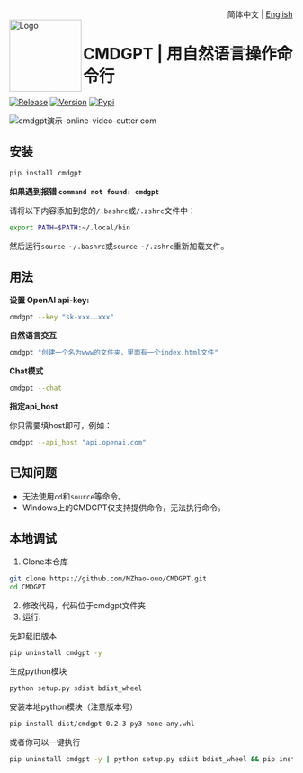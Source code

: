 <div align="right">
  <!-- 语言: -->
  简体中文 | <a title="English" href="README-en.md">English</a>
</div>

<img height="128" align="left" src="https://user-images.githubusercontent.com/70903329/228310136-b27cbe83-e7e1-4560-ba75-1b418ba9e5a0.png" alt="Logo">

# CMDGPT | 用自然语言操作命令行

[![Release](https://github.com/MZhao-ouo/CMDGPT/actions/workflows/release.yml/badge.svg)](https://github.com/MZhao-ouo/CMDGPT/actions/workflows/release.yml) 
[![Version](https://img.shields.io/pypi/v/cmdgpt?label=Release%20Version)](https://pypi.org/project/cmdgpt/) 
[![Pypi](https://img.shields.io/pypi/dd/cmdgpt?logo=pypi)](https://pypi.org/project/cmdgpt/) 

![cmdgpt演示-_online-video-cutter com_](https://user-images.githubusercontent.com/70903329/227725280-2d22322e-accd-4371-8f1b-51a698566e64.gif)

## 安装

```sh
pip install cmdgpt
```

**如果遇到报错 `command not found: cmdgpt`**

请将以下内容添加到您的`/.bashrc`或`/.zshrc`文件中：
```sh
export PATH=$PATH:~/.local/bin
```
然后运行`source ~/.bashrc`或`source ~/.zshrc`重新加载文件。

## 用法

**设置 OpenAI api-key:**
```sh
cmdgpt --key "sk-xxx……xxx"
```

**自然语言交互**
```sh
cmdgpt "创建一个名为www的文件夹，里面有一个index.html文件"
```

**Chat模式**
```sh
cmdgpt --chat
```

**指定api_host**

你只需要填host即可，例如：
```sh
cmdgpt --api_host "api.openai.com"
```

## 已知问题
- 无法使用`cd`和`source`等命令。
- Windows上的CMDGPT仅支持提供命令，无法执行命令。

## 本地调试
1. Clone本仓库
```sh
git clone https://github.com/MZhao-ouo/CMDGPT.git
cd CMDGPT
```

2. 修改代码，代码位于cmdgpt文件夹
3. 运行:

先卸载旧版本
```sh
pip uninstall cmdgpt -y
```

生成python模块
```sh
python setup.py sdist bdist_wheel
```

安装本地python模块（注意版本号）
```sh
pip install dist/cmdgpt-0.2.3-py3-none-any.whl
```

或者你可以一键执行
```sh
pip uninstall cmdgpt -y | python setup.py sdist bdist_wheel && pip install dist/cmdgpt-0.2.3-py3-none-any.whl
```
